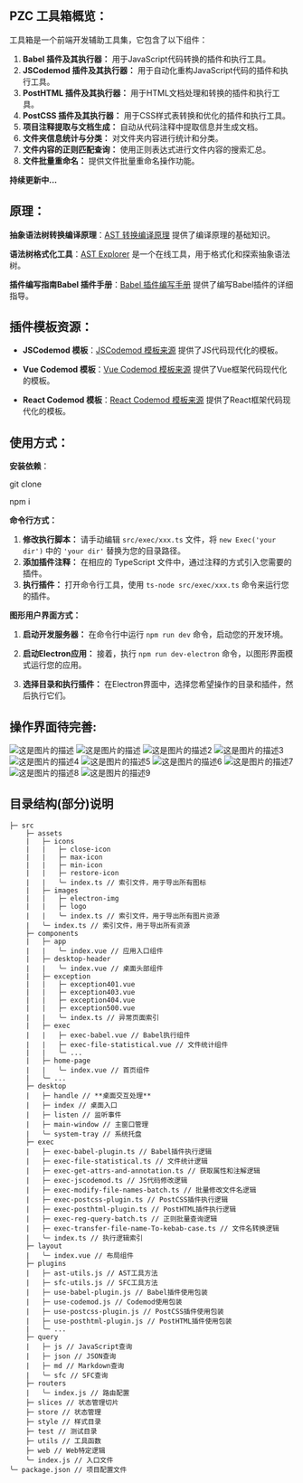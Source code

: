 ## **PZC 工具箱概览：**

工具箱是一个前端开发辅助工具集，它包含了以下组件：

1. **Babel 插件及其执行器：** 用于JavaScript代码转换的插件和执行工具。
2. **JSCodemod 插件及其执行器：** 用于自动化重构JavaScript代码的插件和执行工具。
3. **PostHTML 插件及其执行器：** 用于HTML文档处理和转换的插件和执行工具。
4. **PostCSS 插件及其执行器：** 用于CSS样式表转换和优化的插件和执行工具。
5. **项目注释提取与文档生成：** 自动从代码注释中提取信息并生成文档。
6. **文件夹信息统计与分类：** 对文件夹内容进行统计和分类。
7. **文件内容的正则匹配查询：** 使用正则表达式进行文件内容的搜索汇总。
8. **文件批量重命名：** 提供文件批量重命名操作功能。

**持续更新中...**

## **原理：**

**抽象语法树转换编译原理**：[AST 转换编译原理](https://github.com/jamiebuilds/the-super-tiny-compiler) 提供了编译原理的基础知识。

**语法树格式化工具**：[AST Explorer](https://astexplorer.net/) 是一个在线工具，用于格式化和探索抽象语法树。

**插件编写指南Babel 插件手册**：[Babel 插件编写手册](https://github.com/jamiebuilds/babel-handbook) 提供了编写Babel插件的详细指导。

## **插件模板资源：**

- **JSCodemod 模板**：[JSCodemod 模板来源](https://github.com/cpojer/js-codemod) 提供了JS代码现代化的模板。

- **Vue Codemod 模板**：[Vue Codemod 模板来源](https://github.com/vuejs/vue-codemod) 提供了Vue框架代码现代化的模板。

- **React Codemod 模板**：[React Codemod 模板来源](https://github.com/reactjs/react-codemod) 提供了React框架代码现代化的模板。

## 使用方式：

**安装依赖**：

git clone

npm i 

**命令行方式：**

1. **修改执行脚本：** 请手动编辑 `src/exec/xxx.ts` 文件，将 `new Exec('your dir')` 中的 `'your dir'` 替换为您的目录路径。
2. **添加插件注释：** 在相应的 TypeScript 文件中，通过注释的方式引入您需要的插件。
3. **执行插件：** 打开命令行工具，使用 `ts-node src/exec/xxx.ts` 命令来运行您的插件。

**图形用户界面方式：**

1. **启动开发服务器：** 在命令行中运行 `npm run dev` 命令，启动您的开发环境。

2. **启动Electron应用：** 接着，执行 `npm run dev-electron` 命令，以图形界面模式运行您的应用。

3. **选择目录和执行插件：** 在Electron界面中，选择您希望操作的目录和插件，然后执行它们。

## **操作界面待完善:**

<img src="docs/images/desktop0.png" alt="这是图片的描述">

<img src="docs/images/desktop1.png" alt="这是图片的描述">

<img src="docs/images/desktop2.png" alt="这是图片的描述2">

<img src="docs/images/desktop3.png" alt="这是图片的描述3">

<img src="docs/images/desktop4.png" alt="这是图片的描述4">

<img src="docs/images/desktop5.png" alt="这是图片的描述5">

<img src="docs/images/desktop6.png" alt="这是图片的描述6">

<img src="docs/images/desktop7.png" alt="这是图片的描述7">

<img src="docs/images/desktop8.png" alt="这是图片的描述8">

<img src="docs/images/desktop9.png" alt="这是图片的描述9">


## 目录结构(部分)说明
```
├─ src
    ├─ assets
    |   ├─ icons
    |   |   ├─ close-icon
    |   |   ├─ max-icon
    |   |   ├─ min-icon
    |   |   ├─ restore-icon
    |   |   ╰─ index.ts // 索引文件，用于导出所有图标
    |   ├─ images
    |   |   ├─ electron-img
    |   |   ├─ logo
    |   |   ╰─ index.ts // 索引文件，用于导出所有图片资源
    |   ╰─ index.ts // 索引文件，用于导出所有资源
    ├─ components
    |   ├─ app
    |   |   ╰─ index.vue // 应用入口组件
    |   ├─ desktop-header
    |   |   ╰─ index.vue // 桌面头部组件
    |   ├─ exception
    |   |   ├─ exception401.vue
    |   |   ├─ exception403.vue
    |   |   ├─ exception404.vue
    |   |   ├─ exception500.vue
    |   |   ╰─ index.ts // 异常页面索引
    |   ├─ exec
    |   |   ├─ exec-babel.vue // Babel执行组件
    |   |   ├─ exec-file-statistical.vue // 文件统计组件
    |   |   ╰─ ...
    |   ├─ home-page
    |   |   ╰─ index.vue // 首页组件
    |   ╰─ ...
    ├─ desktop
    |   ├─ handle // **桌面交互处理**
    |   ├─ index // 桌面入口
    |   ├─ listen // 监听事件
    |   ├─ main-window // 主窗口管理
    |   ╰─ system-tray // 系统托盘
    ├─ exec
    |   ├─ exec-babel-plugin.ts // Babel插件执行逻辑
    |   ├─ exec-file-statistical.ts // 文件统计逻辑
    |   ├─ exec-get-attrs-and-annotation.ts // 获取属性和注解逻辑
    |   ├─ exec-jscodemod.ts // JS代码修改逻辑
    |   ├─ exec-modify-file-names-batch.ts // 批量修改文件名逻辑
    |   ├─ exec-postcss-plugin.ts // PostCSS插件执行逻辑
    |   ├─ exec-posthtml-plugin.ts // PostHTML插件执行逻辑
    |   ├─ exec-reg-query-batch.ts // 正则批量查询逻辑
    |   ├─ exec-transfer-file-name-To-kebab-case.ts // 文件名转换逻辑
    |   ╰─ index.ts // 执行逻辑索引
    ├─ layout
    |   ╰─ index.vue // 布局组件
    ├─ plugins
    |   ├─ ast-utils.js // AST工具方法
    |   ├─ sfc-utils.js // SFC工具方法
    |   ├─ use-babel-plugin.js // Babel插件使用包装
    |   ├─ use-codemod.js // Codemod使用包装
    |   ├─ use-postcss-plugin.js // PostCSS插件使用包装
    |   ├─ use-posthtml-plugin.js // PostHTML插件使用包装
    |   ╰─ ...
    ├─ query
    |   ├─ js // JavaScript查询
    |   ├─ json // JSON查询
    |   ├─ md // Markdown查询
    |   ╰─ sfc // SFC查询
    ├─ routers
    |   ╰─ index.js // 路由配置
    ├─ slices // 状态管理切片
    ├─ store // 状态管理
    ├─ style // 样式目录
    ├─ test // 测试目录
    ├─ utils // 工具函数
    ├─ web // Web特定逻辑
    ╰─ index.js // 入口文件
╰─ package.json // 项目配置文件
```
